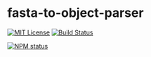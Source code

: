 # fasta-to-object-parser

[![MIT License](https://img.shields.io/badge/license-mit-green.svg?style=flat-square)](https://opensource.org/licenses/MIT)
[![Build Status](https://travis-ci.org/oprogramador/fasta-to-object-parser.svg?branch=master)](https://travis-ci.org/oprogramador/fasta-to-object-parser
)

[![NPM status](https://nodei.co/npm/fasta-to-object-parser.png?downloads=true&stars=true)](https://npmjs.org/package/fasta-to-object-parser
)
